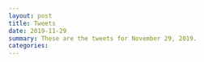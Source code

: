 ```yaml
---
layout: post
title: Tweets
date: 2019-11-29
summary: These are the tweets for November 29, 2019.
categories:
---
```


